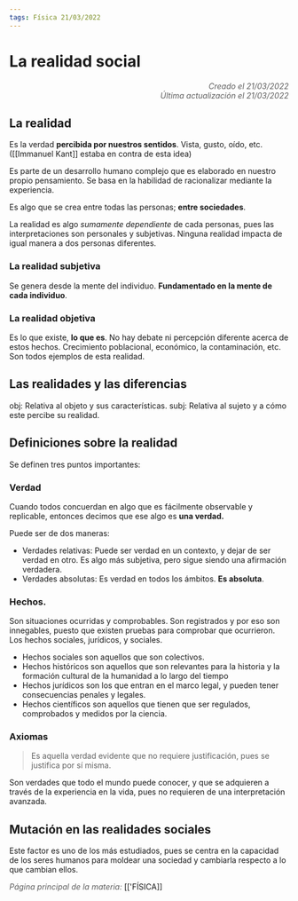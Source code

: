 ```yaml
---
tags: Física 21/03/2022
---
```


# La realidad social
<div style="text-align: right; opacity: 0.7; font-style: italic;">Creado el 21/03/2022</div>
<div style="text-align: right; opacity: 0.7; font-style: italic;">Última actualización el 21/03/2022</div>

## La realidad

Es la verdad **percibida por nuestros sentidos**. Vista, gusto, oído, etc. ([[Immanuel Kant]] estaba en contra de esta idea)

Es parte de un desarrollo humano complejo que es elaborado en nuestro propio pensamiento. Se basa en la habilidad de racionalizar mediante la experiencia.

Es algo que se crea entre todas las personas; **entre sociedades**.

La realidad es algo *sumamente dependiente* de cada personas, pues las interpretaciones son personales y subjetivas. Ninguna realidad impacta de igual manera a dos personas diferentes.

### La realidad subjetiva

Se genera desde la mente del individuo. **Fundamentado en la mente de cada individuo**.

### La realidad objetiva

Es lo que existe, **lo que es**. No hay debate ni percepción diferente acerca de estos hechos. Crecimiento poblacional, económico, la contaminación, etc. Son todos ejemplos de esta realidad.

## Las realidades y las diferencias

obj: Relativa al objeto y sus características.
subj: Relativa al sujeto y a cómo este percibe su realidad.

## Definiciones sobre la realidad

Se definen tres puntos importantes:

### Verdad

Cuando todos concuerdan en algo que es fácilmente observable y replicable, entonces decimos que ese algo es **una verdad.** 

Puede ser de dos maneras:

- Verdades relativas: Puede ser verdad en un contexto, y dejar de ser verdad en otro. Es algo más subjetiva, pero sigue siendo una afirmación verdadera.
- Verdades absolutas: Es verdad en todos los ámbitos. **Es absoluta**.

### Hechos.

Son situaciones ocurridas y comprobables. Son registrados y por eso son innegables, puesto que existen pruebas para comprobar que ocurrieron.
Los hechos sociales, jurídicos, y sociales. 

- Hechos sociales son aquellos que son colectivos.
- Hechos históricos son aquellos que son relevantes para la historia y la formación cultural de la humanidad a lo largo del tiempo
- Hechos jurídicos son los que entran en el marco legal, y pueden tener consecuencias penales y legales.
- Hechos científicos son aquellos que tienen que ser regulados, comprobados y medidos por la ciencia.

### Axiomas

> Es aquella verdad evidente que no requiere justificación, pues se justifica por sí misma.

Son verdades que todo el mundo puede conocer, y que se adquieren a través de la experiencia en la vida, pues no requieren de una interpretación avanzada.

## Mutación en las realidades sociales

Este factor es uno de los más estudiados, pues se centra en la capacidad de los seres humanos para moldear una sociedad y cambiarla respecto a lo que cambian ellos.

<span style="opacity: 0.7; font-style: italic;">Página principal de la materia:</span> [['FÍSICA]]
